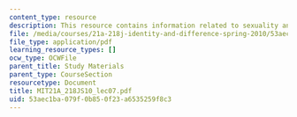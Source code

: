 ```yaml
---
content_type: resource
description: This resource contains information related to sexuality and the other.
file: /media/courses/21a-218j-identity-and-difference-spring-2010/53aec1ba079f0b850f23a6535259f8c3_MIT21A_218JS10_lec07.pdf
file_type: application/pdf
learning_resource_types: []
ocw_type: OCWFile
parent_title: Study Materials
parent_type: CourseSection
resourcetype: Document
title: MIT21A_218JS10_lec07.pdf
uid: 53aec1ba-079f-0b85-0f23-a6535259f8c3
---
```

